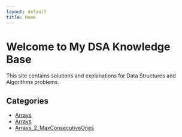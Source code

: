 ```yaml
---
layout: default
title: Home
---
```


# Welcome to My DSA Knowledge Base

This site contains solutions and explanations for Data Structures and Algorithms problems.

## Categories
- [Arrays](docs/arrays/first.md)
- [Arrays](docs/arrays/Array_1_SecondLargest.md)
- [Arrays_2_MaxConsecutiveOnes](docs/arrays/Array_2_MaxConsecutiveOnes.md)